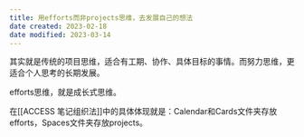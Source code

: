 ```yaml
---
title: 用efforts而非projects思维，去发展自己的想法
date created: 2023-02-18
date modified: 2023-03-14
---
```


其实就是传统的项目思维，适合有工期、协作、具体目标的事情。而努力思维，更适合个人思考的长期发展。

efforts思维，就是成长式思维。

在[[ACCESS 笔记组织法]]中的具体体现就是：Calendar和Cards文件夹存放efforts，Spaces文件夹存放projects。
